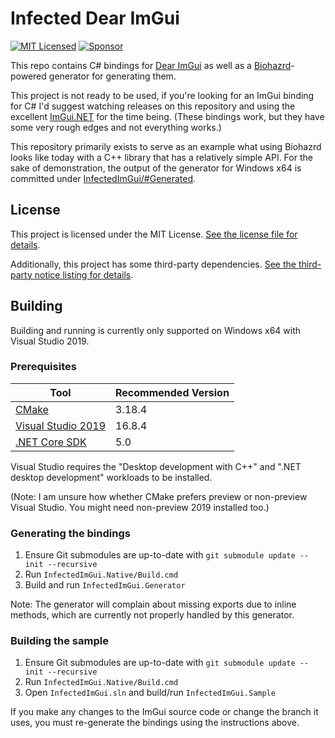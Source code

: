 # Infected Dear ImGui

[![MIT Licensed](https://img.shields.io/github/license/infectedlibraries/infectedimgui?style=flat-square)](LICENSE.txt)
[![Sponsor](https://img.shields.io/badge/sponsor-%E2%9D%A4-lightgrey?logo=github&style=flat-square)](https://github.com/sponsors/PathogenDavid)

This repo contains C# bindings for [Dear ImGui](https://github.com/ocornut/imgui/) as well as a [Biohazrd](https://github.com/InfectedLibraries/Biohazrd)-powered generator for generating them.

This project is not ready to be used, if you're looking for an ImGui binding for C# I'd suggest watching releases on this repository and using the excellent [ImGui.NET](https://github.com/mellinoe/ImGui.NET) for the time being. (These bindings work, but they have some very rough edges and not everything works.)

This repository primarily exists to serve as an example what using Biohazrd looks like today with a C++ library that has a relatively simple API. For the sake of demonstration, the output of the generator for Windows x64 is committed under [InfectedImGui/#Generated](InfectedImGui/#Generated).

## License

This project is licensed under the MIT License. [See the license file for details](LICENSE.txt).

Additionally, this project has some third-party dependencies. [See the third-party notice listing for details](THIRD-PARTY-NOTICES.md).

## Building

Building and running is currently only supported on Windows x64 with Visual Studio 2019.

### Prerequisites

Tool | Recommended Version
-----|--------------------
[CMake](https://cmake.org/) | 3.18.4
[Visual Studio 2019](https://visualstudio.microsoft.com/vs/) | 16.8.4
[.NET Core SDK](http://dot.net/) | 5.0

Visual Studio requires the "Desktop development with C++" and  ".NET desktop development" workloads to be installed.

(Note: I am unsure how whether CMake prefers preview or non-preview Visual Studio. You might need non-preview 2019 installed too.)

### Generating the bindings

1. Ensure Git submodules are up-to-date with `git submodule update --init --recursive`
2. Run `InfectedImGui.Native/Build.cmd`
3. Build and run `InfectedImGui.Generator`

Note: The generator will complain about missing exports due to inline methods, which are currently not properly handled by this generator.

### Building the sample

1. Ensure Git submodules are up-to-date with `git submodule update --init --recursive`
2. Run `InfectedImGui.Native/Build.cmd`
3. Open `InfectedImGui.sln` and build/run `InfectedImGui.Sample`

If you make any changes to the ImGui source code or change the branch it uses, you must re-generate the bindings using the instructions above.
